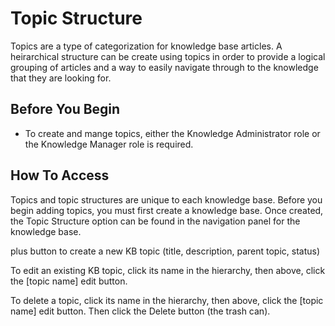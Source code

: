 # Topic Structure
Topics are a type of categorization for knowledge base articles.  A heirarchical structure can be create using topics in order to provide a logical grouping of articles and a way to easily navigate through to the knowledge that they are looking for.

## Before You Begin
* To create and mange topics, either the Knowledge Administrator role or the Knowledge Manager role is required.

## How To Access
Topics and topic structures are unique to each knowledge base.  Before you begin adding topics, you must first create a knowledge base.  Once created, the Topic Structure option can be found in the navigation panel for the knowledge base.


plus button to create a new KB topic (title, description, parent topic, status)

To edit an existing KB topic, click its name in the hierarchy, then above, click the [topic name] edit button.

To delete a topic, click its name in the hierarchy, then above, click the [topic name] edit button. Then click the Delete button (the trash can).

